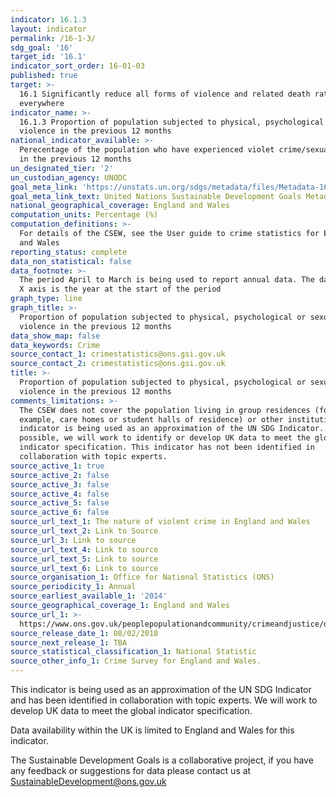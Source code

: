 ```yaml
---
indicator: 16.1.3
layout: indicator
permalink: /16-1-3/
sdg_goal: '16'
target_id: '16.1'
indicator_sort_order: 16-01-03
published: true
target: >-
  16.1 Significantly reduce all forms of violence and related death rates
  everywhere
indicator_name: >-
  16.1.3 Proportion of population subjected to physical, psychological or sexual
  violence in the previous 12 months
national_indicator_available: >-
  Perecentage of the population who have experienced violet crime/sexual assault
  in the previous 12 months
un_designated_tier: '2'
un_custodian_agency: UNODC
goal_meta_link: 'https://unstats.un.org/sdgs/metadata/files/Metadata-16-01-03.pdf '
goal_meta_link_text: United Nations Sustainable Development Goals Metadata (PDF 217 KB)
national_geographical_coverage: England and Wales
computation_units: Percentage (%)
computation_definitions: >-
  For details of the CSEW, see the User guide to crime statistics for England
  and Wales
reporting_status: complete
data_non_statistical: false
data_footnote: >-
  The period April to March is being used to report annual data. The date on the
  X axis is the year at the start of the period
graph_type: line
graph_title: >-
  Proportion of population subjected to physical, psychological or sexual
  violence in the previous 12 months
data_show_map: false
data_keywords: Crime
source_contact_1: crimestatistics@ons.gsi.gov.uk
source_contact_2: crimestatistics@ons.gsi.gov.uk
title: >-
  Proportion of population subjected to physical, psychological or sexual
  violence in the previous 12 months
comments_limitations: >-
  The CSEW does not cover the population living in group residences (for
  example, care homes or student halls of residence) or other institutions This
  indicator is being used as an approximation of the UN SDG Indicator. Where
  possible, we will work to identify or develop UK data to meet the global
  indicator specification. This indicator has not been identified in
  collaboration with topic experts.
source_active_1: true
source_active_2: false
source_active_3: false
source_active_4: false
source_active_5: false
source_active_6: false
source_url_text_1: The nature of violent crime in England and Wales
source_url_text_2: Link to Source
source_url_3: Link to source
source_url_text_4: Link to source
source_url_text_5: Link to source
source_url_text_6: Link to source
source_organisation_1: Office for National Statistics (ONS)
source_periodicity_1: Annual
source_earliest_available_1: '2014'
source_geographical_coverage_1: England and Wales
source_url_1: >-
  https://www.ons.gov.uk/peoplepopulationandcommunity/crimeandjustice/datasets/thenatureofviolentcrimeappendixtables
source_release_date_1: 08/02/2018
source_next_release_1: TBA
source_statistical_classification_1: National Statistic
source_other_info_1: Crime Survey for England and Wales.
---
```

This indicator is being used as an approximation of the UN SDG Indicator and has been identified in collaboration with topic experts. We will work to develop UK data to meet the global indicator specification.

Data availability within the UK is limited to England and Wales for this indicator.


The Sustainable Development Goals is a collaborative project, if you have any feedback or suggestions for data please contact us at <SustainableDevelopment@ons.gov.uk>
